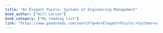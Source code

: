 ```yaml
---
title: "An Elegant Puzzle: Systems of Engineering Management"
book_author: ["Will Larson"]
book_category: ["My reading list"]
link: "https://www.goodreads.com/search?q=An+Elegant+Puzzle:+Systems+of+Engineering+Management+Will+Larson"
---
```

